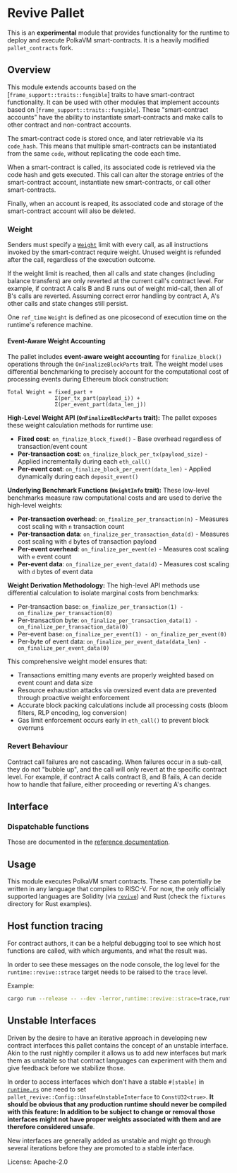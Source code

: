 # Revive Pallet

This is an **experimental** module that provides functionality for the runtime to deploy and execute PolkaVM
smart-contracts. It is a heavily modified `pallet_contracts` fork.

## Overview

This module extends accounts based on the [`frame_support::traits::fungible`] traits to have smart-contract
functionality. It can be used with other modules that implement accounts based on [`frame_support::traits::fungible`].
These "smart-contract accounts" have the ability to instantiate smart-contracts and make calls to other contract and
non-contract accounts.

The smart-contract code is stored once, and later retrievable via its `code_hash`. This means that multiple
smart-contracts can be instantiated from the same `code`, without replicating the code each time.

When a smart-contract is called, its associated code is retrieved via the code hash and gets executed. This call can
alter the storage entries of the smart-contract account, instantiate new smart-contracts, or call other smart-contracts.

Finally, when an account is reaped, its associated code and storage of the smart-contract account will also be deleted.

### Weight

Senders must specify a [`Weight`](https://paritytech.github.io/substrate/master/sp_weights/struct.Weight.html) limit
with every call, as all instructions invoked by the smart-contract require weight. Unused weight is refunded after the
call, regardless of the execution outcome.

If the weight limit is reached, then all calls and state changes (including balance transfers) are only reverted at the
current call's contract level. For example, if contract A calls B and B runs out of weight mid-call, then all of B's
calls are reverted. Assuming correct error handling by contract A, A's other calls and state changes still persist.

One `ref_time` `Weight` is defined as one picosecond of execution time on the runtime's reference machine.

#### Event-Aware Weight Accounting

The pallet includes **event-aware weight accounting** for `finalize_block()` operations through the `OnFinalizeBlockParts`
trait. The weight model uses differential benchmarking to precisely account for the computational cost of processing
events during Ethereum block construction:

```text
Total Weight = fixed_part +
               Σ(per_tx_part(payload_i)) +
               Σ(per_event_part(data_len_j))
```

**High-Level Weight API (`OnFinalizeBlockParts` trait):**
The pallet exposes these weight calculation methods for runtime use:
- **Fixed cost**: `on_finalize_block_fixed()` - Base overhead regardless of transaction/event count
- **Per-transaction cost**: `on_finalize_block_per_tx(payload_size)` - Applied incrementally during each `eth_call()`
- **Per-event cost**: `on_finalize_block_per_event(data_len)` - Applied dynamically during each `deposit_event()`

**Underlying Benchmark Functions (`WeightInfo` trait):**
These low-level benchmarks measure raw computational costs and are used to derive the high-level weights:
- **Per-transaction overhead**: `on_finalize_per_transaction(n)` - Measures cost scaling with `n` transaction count
- **Per-transaction data**: `on_finalize_per_transaction_data(d)` - Measures cost scaling with `d` bytes of transaction payload
- **Per-event overhead**: `on_finalize_per_event(e)` - Measures cost scaling with `e` event count
- **Per-event data**: `on_finalize_per_event_data(d)` - Measures cost scaling with `d` bytes of event data

**Weight Derivation Methodology:**
The high-level API methods use differential calculation to isolate marginal costs from benchmarks:
- Per-transaction base: `on_finalize_per_transaction(1) - on_finalize_per_transaction(0)`
- Per-transaction byte: `on_finalize_per_transaction_data(1) - on_finalize_per_transaction_data(0)`
- Per-event base: `on_finalize_per_event(1) - on_finalize_per_event(0)`
- Per-byte of event data: `on_finalize_per_event_data(data_len) - on_finalize_per_event_data(0)`

This comprehensive weight model ensures that:
- Transactions emitting many events are properly weighted based on event count and data size
- Resource exhaustion attacks via oversized event data are prevented through proactive weight enforcement
- Accurate block packing calculations include all processing costs (bloom filters, RLP encoding, log conversion)
- Gas limit enforcement occurs early in `eth_call()` to prevent block overruns

### Revert Behaviour

Contract call failures are not cascading. When failures occur in a sub-call, they do not "bubble up", and the call will
only revert at the specific contract level. For example, if contract A calls contract B, and B fails, A can decide how
to handle that failure, either proceeding or reverting A's changes.

## Interface

### Dispatchable functions

Those are documented in the [reference
documentation](https://paritytech.github.io/polkadot-sdk/master/pallet_revive/pallet/dispatchables/index.html).

## Usage

This module executes PolkaVM smart contracts. These can potentially be written in any language that compiles to
RISC-V. For now, the only officially supported languages are Solidity (via [`revive`](https://github.com/xermicus/revive))
and Rust (check the `fixtures` directory for Rust examples).

## Host function tracing

For contract authors, it can be a helpful debugging tool to see which host functions are called, with which arguments,
and what the result was.

In order to see these messages on the node console, the log level for the `runtime::revive::strace` target needs to
be raised to the `trace` level.

Example:

```bash
cargo run --release -- --dev -lerror,runtime::revive::strace=trace,runtime::revive=debug
```

## Unstable Interfaces

Driven by the desire to have an iterative approach in developing new contract interfaces this pallet contains the
concept of an unstable interface. Akin to the rust nightly compiler it allows us to add new interfaces but mark them as
unstable so that contract languages can experiment with them and give feedback before we stabilize those.

In order to access interfaces which don't have a stable `#[stable]` in [`runtime.rs`](src/vm/runtime.rs)
one need to set `pallet_revive::Config::UnsafeUnstableInterface` to `ConstU32<true>`.
**It should be obvious that any production runtime should never be compiled with this feature: In addition to be
subject to change or removal those interfaces might not have proper weights associated with them and are therefore
considered unsafe**.

New interfaces are generally added as unstable and might go through several iterations before they are promoted to a
stable interface.

License: Apache-2.0
